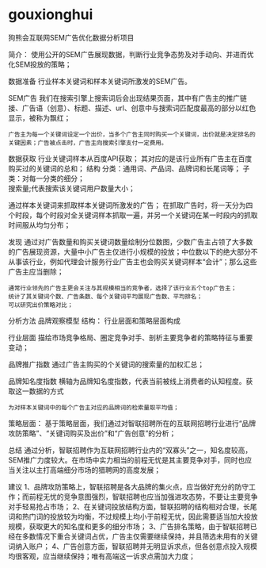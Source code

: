 # gouxionghui
狗熊会互联网SEM广告优化数据分析项目

简介：
    使用公开的SEM广告展现数据，判断行业竞争态势及对手动向、并进而优化SEM投放的策略；

数据准备
    行业样本关键词和样本关键词所激发的SEM广告。

SEM广告
    我们在搜索引擎上搜索词后会出现结果页面，其中有广告主的推广链接、广告语（创意）、标题、描述、url、创意中与搜索词匹配度最高的部分以红色显示，被称为飘红；

    广告主为每一个关键词设定一个出价，当多个广告主同时购买一个关键词，出价就是决定排名的关键因素；广告被点击时，广告主向搜索引擎支付一定费用。

数据获取
    行业关键词样本从百度API获取；
    其对应的是该行业所有广告主在百度购买过的关键词的总和；
结构
    分类：通用词、产品词、品牌词和长尾词等；
    子类：对每一分类的细分；   
    搜索量;代表搜索该关键词用户数量大小；

通过样本关键词来抓取样本关键词所激发的广告；
    在抓取广告时，将一天分为四个时段，每个时段对全关键词样本抓取一遍，并另一个关键词在某一时段内的抓取时间服从均匀分布；

发现
    通过对广告数量和购买关键词数量绘制分位数图，少数广告主占领了大多数的广告展现资源，大量中小广告主仅进行小规模的投放；中位数以下的绝大部分不从事该行业，例如代理会计服务行业广告主也会购买关键词样本“会计”；那么这些广告主应当删除；

    通常行业领先的广告主更会关注与其规模相当的竞争者，选择了该行业五个top广告主；
    统计了其关键词个数、广告条数、每个关键词平均展现广告数、平均排名；
    可以研究出价策略对比；

分析方法
    品牌观察模型
结构：
    行业层面和策略层面构成

行业层面
    描绘市场竞争格局、圈定竞争对手、剖析主要竞争者的策略特征与重要变动；

品牌推广指数
    通过广告主购买的个关键词的搜索量的加权汇总；

品牌知名度指数
    横轴为品牌知名度指数，代表当前被线上消费者的认知程度。获取这一数据的方式

    为对样本关键词中的每个广告主对应的品牌词的检索量取平均值；


策略层面：
    基于策略层面，我们通过对智联招聘所在的互联网招聘行业进行“品牌攻防策略”、“关键词购买及出价”和“广告创意”的分析；


总结
    通过分析，智联招聘作为互联网招聘行业内的“双寡头”之一，知名度较高，SEM推广力度较大。在市场中实力相当的前程无忧是其主要竞争对手，同时也应当关注以主打高端细分市场的猎聘网的高度发展；

建议
    1、品牌攻防策略上，智联招聘是各大品牌的集火点，应当做好充分的防守工作；而前程无忧的竞争意图强烈，智联招聘也应当加强进攻态势，不要让主要竞争对手轻易抢占市场；
    2、在关键词投放结构方面，智联招聘的结构相对合理，长尾词和热门词的投放较为均衡，不过规模上均小于前程无忧，因此需要适当加大投放规模，获取更大的知名度和更多的细分市场；
    3、广告排名策略，由于智联招聘已经在多数情况下重合关键词占优，广告主仅需要继续保持，并且筛选未用有的关键词纳入账户；
    4、广告创意方面，智联招聘并无明显诉求点，但各创意点投入规模均很客观，应当继续保持；唯有高端这一诉求点需加大力度；









